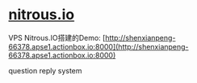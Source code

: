 [nitrous.io](http://shenxianpeng-66378.apse1.actionbox.io:8000)
===
VPS Nitrous.IO搭建的Demo:
[http://shenxianpeng-66378.apse1.actionbox.io:8000](http://shenxianpeng-66378.apse1.actionbox.io:8000)

question reply system
